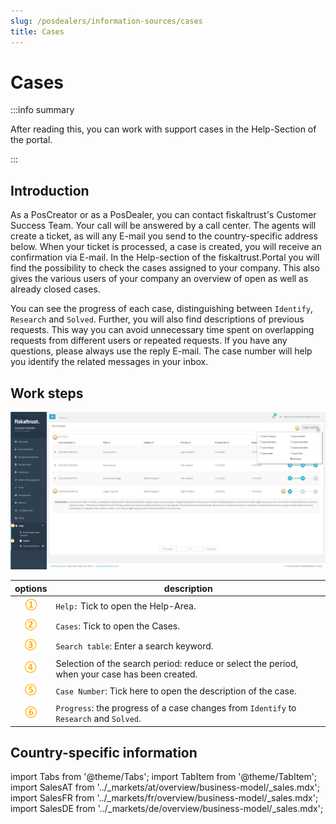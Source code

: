 ```yaml
---
slug: /posdealers/information-sources/cases
title: Cases
---
```

# Cases

:::info summary

After reading this, you can work with support cases in the Help-Section of the portal.

:::

## Introduction

As a PosCreator or as a PosDealer, you can contact fiskaltrust's Customer Success Team. Your call will be answered by a call center. The agents will create a ticket, as will any E-mail you send to the country-specific address below. When your ticket is processed, a case is created, you will receive an confirmation via E-mail.
In the Help-section of the fiskaltrust.Portal you will find the possibility to check the cases assigned to your company. This also gives the various users of your company an overview of open as well as already closed cases.

You can see the progress of each case, distinguishing between `Identify`, `Research` and `Solved`. Further, you will also find descriptions of previous requests. This way you can avoid unnecessary time spent on overlapping requests from different users or repeated requests.
If you have any questions, please always use the reply E-mail. The case number will help you identify the related messages in your inbox.

## Work steps

![Help-Section / Cases](images/2-cases.png "https://portal-sandbox.fiskaltrust.TLD/Case")

| options | description                                                                                                                |
|:----------------------:|-------------------------------------------------------------------------------------------------------------------------------------|
|![Number 1](../images/Numbers/circle-1o.png)| `Help:` Tick to open the Help-Area.  |
|![Number 2](../images/Numbers/circle-2o.png)| `Cases`: Tick to open the Cases.  |
|![Number 3](../images/Numbers/circle-3o.png)| `Search table`: Enter a search keyword.  |
|![Number 4](../images/Numbers/circle-4o.png)| Selection of the search period: reduce or select the period, when your case has been created.  |
|![Number 5](../images/Numbers/circle-5o.png)| `Case Number`: Tick here to open the description of the case.  |
|![Number 6](../images/Numbers/circle-6o.png)| `Progress`: the progress of a case changes from  `Identify` to `Research` and `Solved`.  |

## Country-specific information

import Tabs from '@theme/Tabs';
import TabItem from '@theme/TabItem';
import SalesAT from '../_markets/at/overview/business-model/_sales.mdx';
import SalesFR from '../_markets/fr/overview/business-model/_sales.mdx';
import SalesDE from '../_markets/de/overview/business-model/_sales.mdx';

<Tabs groupId="market">

  <TabItem value="AT" label="Austria">
    <SalesAT />
  </TabItem>

  <TabItem value="FR" label="France">
    <SalesFR />
  </TabItem>

  <TabItem value="DE" label="Germany">
    <SalesDE />
  </TabItem>

</Tabs>